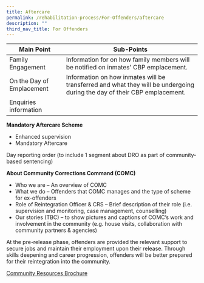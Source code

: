 ```yaml
---
title: Aftercare
permalink: /rehabilitation-process/For-Offenders/aftercare
description: ""
third_nav_title: For Offenders
---
```

| **Main Point** |**Sub-Points** | 
| -------- | -------- | 
| Family Engagement   | Information for on how family members will be notified on inmates' CBP emplacement. | 
| On the Day of Emplacement | Information on how inmates will be transferred and what they will be undergoing during the day of their CBP emplacement. | 
| Enquiries information|   | 

**Mandatory Aftercare Scheme**
* Enhanced supervision
* Mandatory Aftercare

Day reporting order (to include 1 segment about DRO as part of community-based sentencing)

**About Community Corrections Command (COMC)**
* Who we are – An overview of COMC
* What we do – Offenders that COMC manages and the type of scheme for ex-offenders
* Role of Reintegration Officer & CRS – Brief description of their role (i.e. supervision and monitoring, case management, counselling)
* Our stories (TBC) – to show pictures and captions of COMC’s work and involvement in the community (e.g. house visits, collaboration with community partners & agencies)

At the pre-release phase, offenders are provided the relevant support to secure jobs and maintain their employment upon their release. Through skills deepening and career progression, offenders will be better prepared for their reintegration into the community. 

[Community Resources Brochure](/files/SPS%20-%20Community%20Resources%20Brochure.pdf)

